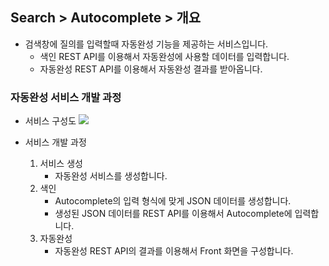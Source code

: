 ## Search > Autocomplete > 개요

* 검색창에 질의를 입력할때 자동완성 기능을 제공하는 서비스입니다.
    * 색인 REST API를 이용해서 자동완성에 사용할 데이터를 입력합니다.
    * 자동완성 REST API를 이용해서 자동완성 결과를 받아옵니다.

### 자동완성 서비스 개발 과정
* 서비스 구성도
![](http://static.toastoven.net/prod_autocomplete/block_diagrm-20200113.png)

* 서비스 개발 과정
    1. 서비스 생성
        * 자동완성 서비스를 생성합니다.
    2. 색인
        * Autocomplete의 입력 형식에 맞게 JSON 데이터를 생성합니다.
        * 생성된 JSON 데이터를 REST API를 이용해서 Autocomplete에 입력합니다.
    3. 자동완성
        * 자동완성 REST API의 결과를 이용해서 Front 화면을 구성합니다.

